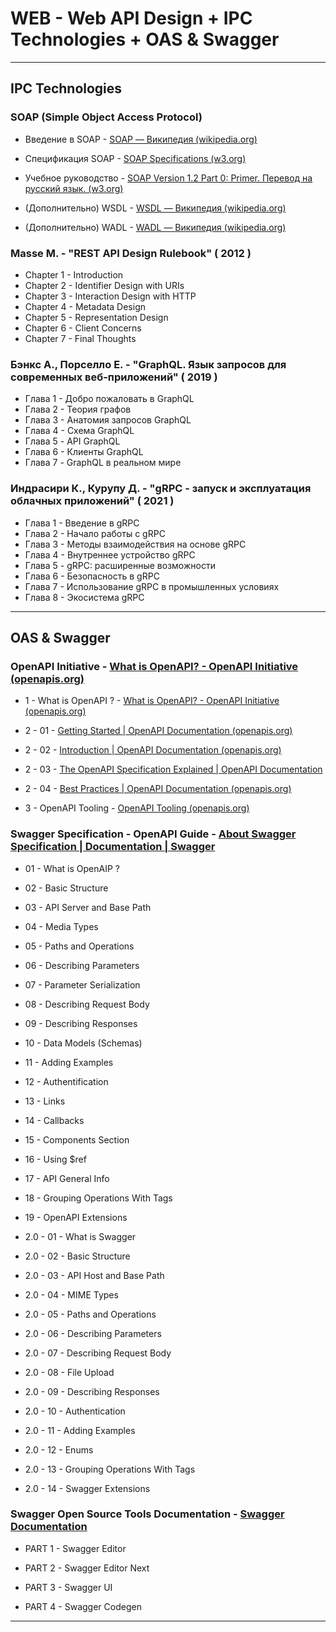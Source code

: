 # WEB - Web API Design + IPC Technologies + OAS & Swagger

---

## IPC Technologies

### SOAP (Simple Object Access Protocol)

* Введение в SOAP - [SOAP — Википедия (wikipedia.org)](https://ru.wikipedia.org/wiki/SOAP)

* Спецификация SOAP - [SOAP Specifications (w3.org)](https://www.w3.org/TR/soap/)

* Учебное руководство - [SOAP Version 1.2 Part 0: Primer. Перевод на русский язык. (w3.org)](https://www.w3.org/2002/07/soap-translation/russian/part0.html)

* (Дополнительно) WSDL - [WSDL — Википедия (wikipedia.org)](https://ru.wikipedia.org/wiki/WSDL)

* (Дополнительно) WADL - [WADL — Википедия (wikipedia.org)](https://ru.wikipedia.org/wiki/WADL)

### Masse M. - "REST API Design Rulebook" ( 2012 )

* Chapter 1 - Introduction
* Chapter 2 - Identifier Design with URIs
* Chapter 3 - Interaction Design with HTTP
* Chapter 4 - Metadata Design
* Chapter 5 - Representation Design
* Chapter 6 - Client Concerns
* Chapter 7 - Final Thoughts

### Бэнкс А., Порселло Е. - "GraphQL. Язык запросов для современных веб-приложений" ( 2019 )

* Глава 1 - Добро пожаловать в GraphQL
* Глава 2 - Теория графов
* Глава 3 - Анатомия запросов GraphQL
* Глава 4 - Схема GraphQL
* Глава 5 - API GraphQL
* Глава 6 - Клиенты GraphQL
* Глава 7 - GraphQL в реальном мире

### Индрасири К., Курупу Д. - "gRPC - запуск и эксплуатация облачных приложений" ( 2021 )

* Глава 1 - Введение в gRPC
* Глава 2 - Начало работы с gRPC
* Глава 3 - Методы взаимодействия на основе gRPC
* Глава 4 - Внутреннее устройство gRPC
* Глава 5 - gRPC: расширенные возможности
* Глава 6 - Безопасность в gRPC
* Глава 7 - Использование gRPC в промышленных условиях
* Глава 8 - Экосистема gRPC

---

## OAS & Swagger

### OpenAPI Initiative - [What is OpenAPI? - OpenAPI Initiative (openapis.org)](https://www.openapis.org/what-is-openapi)

* 1 - What is OpenAPI ? - [What is OpenAPI? - OpenAPI Initiative (openapis.org)](https://www.openapis.org/what-is-openapi)

* 2 - 01 - [Getting Started | OpenAPI Documentation (openapis.org)](https://learn.openapis.org/)

* 2 - 02 - [Introduction | OpenAPI Documentation (openapis.org)](https://learn.openapis.org/introduction.html)

* 2 - 03 - [The OpenAPI Specification Explained | OpenAPI Documentation](https://learn.openapis.org/specification/)

* 2 - 04 - [Best Practices | OpenAPI Documentation (openapis.org)](https://learn.openapis.org/best-practices.html)

* 3 - OpenAPI Tooling - [OpenAPI Tooling (openapis.org)](https://tools.openapis.org/)

### Swagger Specification - OpenAPI Guide - [About Swagger Specification | Documentation | Swagger](https://swagger.io/docs/specification/about/)

* 01 - What is OpenAIP ?

* 02 - Basic Structure

* 03 - API Server and Base Path

* 04 - Media Types

* 05 - Paths and Operations

* 06 - Describing Parameters

* 07 - Parameter Serialization

* 08 - Describing Request Body

* 09 - Describing Responses

* 10 - Data Models (Schemas)

* 11 - Adding Examples

* 12 - Authentification

* 13 - Links

* 14 - Callbacks

* 15 - Components Section

* 16 - Using $ref

* 17 - API General Info

* 18 - Grouping Operations With Tags

* 19 - OpenAPI Extensions

* 2.0 - 01 - What is Swagger

* 2.0 - 02 - Basic Structure

* 2.0 - 03 - API Host and Base Path

* 2.0 - 04 - MIME Types

* 2.0 - 05 - Paths and Operations

* 2.0 - 06 - Describing Parameters

* 2.0 - 07 - Describing Request Body

* 2.0 - 08 - File Upload

* 2.0 - 09 - Describing Responses

* 2.0 - 10 - Authentication

* 2.0 - 11 - Adding Examples

* 2.0 - 12 - Enums

* 2.0 - 13 - Grouping Operations With Tags

* 2.0 - 14 - Swagger Extensions

### Swagger Open Source Tools Documentation - [Swagger Documentation](https://swagger.io/docs/open-source-tools/swagger-editor/)

* PART 1 - Swagger Editor

* PART 2 - Swagger Editor Next

* PART 3 - Swagger UI

* PART 4 - Swagger Codegen

---
